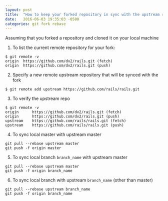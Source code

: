 ```yaml
---
layout: post
title:  "How to keep your forked repository in sync with the upstream repository"
date:   2016-06-03 19:35:03 -0500
categories: git fork rebase
---
```


Assuming that you forked a repository and cloned it on your local machine

1. To list the current remote repository for your fork:

```
$ git remote -v
origin	https://github.com/dv2/rails.git (fetch)
origin	https://github.com/dv2/rails.git (push)
```

2. Specify a new remote upstream repository that will be synced with the fork

```
$ git remote add upstream https://github.com/rails/rails.git
```

3. To verify the upstream repo

```
$ git remote -v
origin		https://github.com/dv2/rails.git (fetch)
origin		https://github.com/dv2/rails.git (push)
upstream	https://github.com/rails/rails.git (fetch)
upstream	https://github.com/rails/rails.git (push)
```

4. To sync local master with upstream master

```
git pull --rebase upstream master
git push -f origin master
```

5. To sync local branch `branch_name` with upstream master

```
git pull --rebase upstream master
git push -f origin branch_name
```

6. To sync local branch with upstream `branch_name` (other than master)

```
git pull --rebase upstream branch_name
git push -f origin branch_name
```
